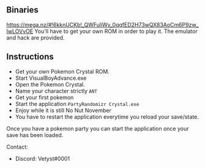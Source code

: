 ## Binaries
https://mega.nz/#!6kknUCKb!_QWFuliWv_0qqfED2H73wQX83AoCm6P9zw_IwLOVvOE
You'll have to get your own ROM in order to play it.
The emulator and hack are provided.

## Instructions
* Get your own Pokemon Crystal ROM.
* Start VisualBoyAdvance.exe
* Open the Pokemon Crystal.
* Name your character strictly `ANT`
* Get your first pokemon
* Start the application `PartyRandomizr Crystal.exe`
* Enjoy while it is still No Nut November
* You have to restart the application everytime you reload your save/state.

Once you have a pokemon party you can start the application once your save has been loaded.

Contact:
- Discord: Vetyst#0001
